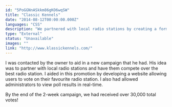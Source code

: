 ```yaml
---
id: "5PoGGNnASkkm86gKO6wqSW"
title: "Classic Kennels"
date: "2014-08-12T00:00:00.000Z"
languages: "CSS"
description: "We partnered with local radio stations by creating a form for listeners to vote for their favourite radio stations."
type: "External"
status: "Unavailable"
images: ""
link: "http://www.klassickennels.com/"
---
```

I was contacted by the owner to aid in a new campaign that he had. His idea was to partner with local radio stations and have them compete over the best radio station. I aided in this promotion by developing a website allowing users to vote on their favourite radio station. I also had allowed administrators to view poll results in real-time.

By the end of the 2-week campaign, we had received over 30,000 total votes! 
